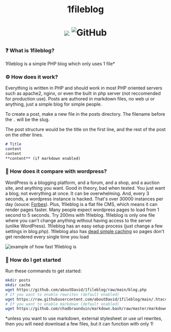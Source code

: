 <h1 align="center">1fileblog<h1>
<p align="center">
<img src="https://img.shields.io/github/issues-raw/aboutdavid/1fileblog"></img>
<img alt="GitHub" src="https://img.shields.io/github/license/aboutdavid/1fileblog">
</p>

### ❓ What is 1fileblog?
1fileblog is a simple PHP blog which only uses 1 file\*

### ⚙️ How does it work?
Everything is written in PHP and should work in most PHP oriented servers such as apache2, nginx, or even the built in php server (not reccomended for production use).
Posts are authored in markdown files, no web ui or anything, just a simple blog for simple people. 

To create a post, make a new file in the posts directory. The filename before the `.` will be the slug.


The post structure would be the title on the first line, and the rest of the post on the other lines.
```markdown
# Title
content
content
**content** (if markdown enabled)
```

### 💪 How does it compare with wordpress?
WordPress is a blogging platform, and a forum, and a shop, and a auction site, and anything you want. Good in theory, bad when tested. You just want a blog, not everything at once. It can be overwhelming. And, every 3 seconds, a wordpress instance is hacked. That's over 30000 instances per day (souce: [Forbes](https://www.forbes.com/sites/jameslyne/2013/09/06/30000-web-sites-hacked-a-day-how-do-you-host-yours/?sh=6c6647cf1738)). Plus, 1fileblog is a flat file CMS, which means it can render pages faster. Many people expect wordpress pages to load from 1 second to 5 seconds. Try 200ms with 1fileblog. 1fileblog is only one file where you can't change anything without having access to the server (unlike WordPress). 1fileblog has an easy setup process (just change a few settings in blog.php). 1fileblog also has [dead simple caching](https://github.com/aboutDavid/1filecache/blob/main/cache.php) so pages don't get rendered every single time you load

![example of how fast 1fileblog is](https://file.coffee/u/phipwoka07DT99.png)

### 🚀 How do I get started
Run these commands to get started:
```bash
mkdir posts
mkdir cache
wget https://github.com/aboutDavid/1fileblog/raw/main/blog.php
# If you want to enable rewrites (default enabled)
wget https://raw.githubusercontent.com/aboutDavid/1fileblog/main/.htaccess
# If you want to enable markdown (default enabled)
wget https://github.com/chadbraunduin/markdown.bash/raw/master/markdown.sh
```

\*unless you want to use markdown, external stylesheet or use url rewrites, then you will need download a few files, but it can function with only 1!
